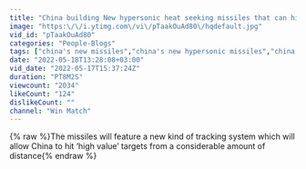 ```yaml
---
title: "China building New hypersonic heat seeking missiles that can hit moving targets,better than Kinzhal"
image: "https:\/\/i.ytimg.com\/vi\/pTaakOuAd80\/hqdefault.jpg"
vid_id: "pTaakOuAd80"
categories: "People-Blogs"
tags: ["china's new missiles","china's new hypersonic missiles","china's future hypersonic missiles"]
date: "2022-05-18T13:28:08+03:00"
vid_date: "2022-05-17T15:37:24Z"
duration: "PT8M2S"
viewcount: "2034"
likeCount: "124"
dislikeCount: ""
channel: "Win Match"
---
```

{% raw %}The missiles will feature a new kind of tracking system which will allow China to hit ‘high value’ targets from a considerable amount of distance{% endraw %}

